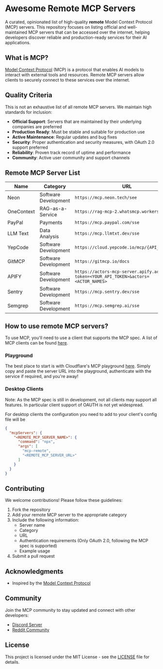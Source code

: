# Awesome Remote MCP Servers

A curated, opinionated list of high-quality **remote** Model Context Protocol (MCP) servers. This repository focuses on listing official and well-maintained MCP servers that can be accessed over the internet, helping developers discover reliable and production-ready services for their AI applications.

## What is MCP?

[Model Context Protocol](https://modelcontextprotocol.io/) (MCP) is a protocol that enables AI models to interact with external tools and resources. Remote MCP servers allow clients to securely connect to these services over the internet. 

## Quality Criteria

This is not an exhaustive list of all remote MCP servers. We maintain high standards for inclusion:

- **Official Support**: Servers that are maintained by their underlying companies are preferred
- **Production Ready**: Must be stable and suitable for production use
- **Active Maintenance**: Regular updates and bug fixes
- **Security**: Proper authentication and security measures, with OAuth 2.0 support preferred
- **Reliability**: Proven track record of uptime and performance
- **Community**: Active user community and support channels

## Remote MCP Server List

| Name | Category | URL | Authentication | Maintainer |
|------|----------|-------------|----------------|------------|
| Neon | Software Development | `https://mcp.neon.tech/see` | OAuth2.1 | [Neon](https://neon.tech) |
| OneContext | RAG-as-a-Service | `https://rag-mcp-2.whatsmcp.workers.dev/sse` | OAuth2.1 | [OneContext](https://onecontext.ai) |
| PayPal | Payments | `https://mcp.paypal.com/sse` | OAuth2.1 | [PayPal](https://paypal.com) |
| LLM Text | Data Analysis | `https://mcp.llmtxt.dev/sse` | Open | [LLM Text](https://llmtxt.dev) |
| YepCode | Software Development | `https://cloud.yepcode.io/mcp/{API_KEY}/sse` | API Key | [YepCode](https://yepcode.io) |
| GitMCP | Software Development | `https://gitmcp.io/docs` | Open | [GitMCP](https://gitmcp.com) |
| APIFY | Software Development | `https://actors-mcp-server.apify.actor/sse?token=<YOUR_API_TOKEN>&actors=<ACTOR_NAMES>` | API Key | [Apify](https://apify.com) |
| Sentry | Software Development | `https://mcp.sentry.dev/sse` | OAuth2.1 | [Sentry](https://sentry.io) |
| Semgrep | Software Development | `https://mcp.semgrep.ai/sse` | Open | [Semgrep](https://semgrep.dev/) |

## How to use remote MCP servers?

To use MCP, you'll need to use a client that supports the MCP spec. 
A list of MCP clients can be found [here](https://modelcontextprotocol.io/clients).


### Playground
The best place to start is with Cloudflare's MCP playground [here](https://playground.ai.cloudflare.com/).
Simply copy and paste the server URL into the playground, authenticate with the service if required, and you're away!

### Desktop Clients 

Note: As the MCP spec is still in development, not all clients may support all features. In particular client support of OAUTH is not yet widespread.

For desktop clients the configuration you need to add to your client's config file will be 

```json
{
  "mcpServers": {
    "<REMOTE_MCP_SERVER_NAME>": {
      "command": "npx",
      "args": [
        "mcp-remote",
        "<REMOTE_MCP_SERVER_URL>"
      ]
    }
  }
}
```

## Contributing

We welcome contributions! Please follow these guidelines:

1. Fork the repository
2. Add your remote MCP server to the appropriate category
3. Include the following information:
   - Server name
   - Category
   - URL
   - Authentication requirements (Only OAuth 2.0, following the MCP spec is supported)
   - Example usage
4. Submit a pull request

## Acknowledgments

- Inspired by the [Model Context Protocol](https://modelcontextprotocol.io/)

## Community

Join the MCP community to stay updated and connect with other developers:

- [Discord Server](https://discord.com/invite/TFE8FmjCdS)
- [Reddit Community](https://www.reddit.com/r/mcp/)

## License

This project is licensed under the MIT License - see the [LICENSE](LICENSE) file for details.
